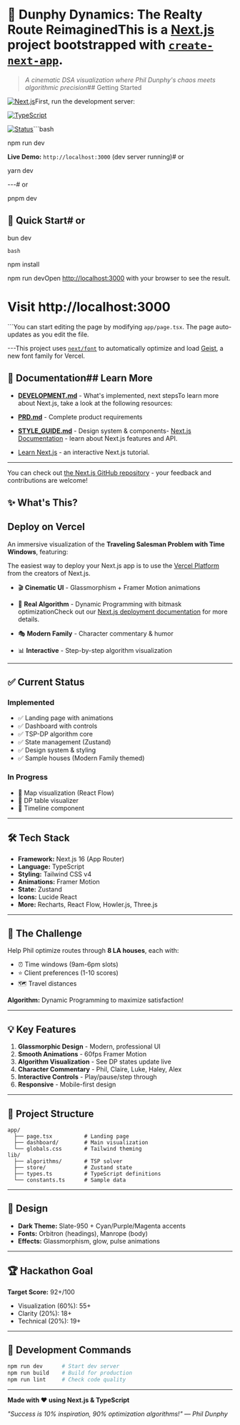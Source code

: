 # 🏡 Dunphy Dynamics: The Realty Route ReimaginedThis is a [Next.js](https://nextjs.org) project bootstrapped with [`create-next-app`](https://nextjs.org/docs/app/api-reference/cli/create-next-app).



> *A cinematic DSA visualization where Phil Dunphy's chaos meets algorithmic precision*## Getting Started



[![Next.js](https://img.shields.io/badge/Next.js-16.0-black?logo=next.js)](https://nextjs.org/)First, run the development server:

[![TypeScript](https://img.shields.io/badge/TypeScript-5.0-blue?logo=typescript)](https://www.typescriptlang.org/)

[![Status](https://img.shields.io/badge/Status-In%20Development-yellow)]()```bash

npm run dev

**Live Demo:** `http://localhost:3000` (dev server running)# or

yarn dev

---# or

pnpm dev

## 🚀 Quick Start# or

bun dev

```bash```

npm install

npm run devOpen [http://localhost:3000](http://localhost:3000) with your browser to see the result.

# Visit http://localhost:3000

```You can start editing the page by modifying `app/page.tsx`. The page auto-updates as you edit the file.



---This project uses [`next/font`](https://nextjs.org/docs/app/building-your-application/optimizing/fonts) to automatically optimize and load [Geist](https://vercel.com/font), a new font family for Vercel.



## 📖 Documentation## Learn More



- **[DEVELOPMENT.md](./DEVELOPMENT.md)** - What's implemented, next stepsTo learn more about Next.js, take a look at the following resources:

- **[PRD.md](../PRD.md)** - Complete product requirements  

- **[STYLE_GUIDE.md](../STYLE_GUIDE.md)** - Design system & components- [Next.js Documentation](https://nextjs.org/docs) - learn about Next.js features and API.

- [Learn Next.js](https://nextjs.org/learn) - an interactive Next.js tutorial.

---

You can check out [the Next.js GitHub repository](https://github.com/vercel/next.js) - your feedback and contributions are welcome!

## ✨ What's This?

## Deploy on Vercel

An immersive visualization of the **Traveling Salesman Problem with Time Windows**, featuring:

The easiest way to deploy your Next.js app is to use the [Vercel Platform](https://vercel.com/new?utm_medium=default-template&filter=next.js&utm_source=create-next-app&utm_campaign=create-next-app-readme) from the creators of Next.js.

- 🎬 **Cinematic UI** - Glassmorphism + Framer Motion animations

- 🧠 **Real Algorithm** - Dynamic Programming with bitmask optimizationCheck out our [Next.js deployment documentation](https://nextjs.org/docs/app/building-your-application/deploying) for more details.

- 🎭 **Modern Family** - Character commentary & humor
- 📊 **Interactive** - Step-by-step algorithm visualization

---

## ✅ Current Status

### Implemented
- ✅ Landing page with animations
- ✅ Dashboard with controls
- ✅ TSP-DP algorithm core
- ✅ State management (Zustand)
- ✅ Design system & styling
- ✅ Sample houses (Modern Family themed)

### In Progress  
- 🚧 Map visualization (React Flow)
- 🚧 DP table visualizer
- 🚧 Timeline component

---

## 🛠️ Tech Stack

- **Framework:** Next.js 16 (App Router)
- **Language:** TypeScript
- **Styling:** Tailwind CSS v4
- **Animations:** Framer Motion
- **State:** Zustand
- **Icons:** Lucide React
- **More:** Recharts, React Flow, Howler.js, Three.js

---

## 🎯 The Challenge

Help Phil optimize routes through **8 LA houses**, each with:
- ⏰ Time windows (9am-6pm slots)
- ⭐ Client preferences (1-10 scores)
- 🗺️ Travel distances

**Algorithm:** Dynamic Programming to maximize satisfaction!

---

## 💡 Key Features

1. **Glassmorphic Design** - Modern, professional UI
2. **Smooth Animations** - 60fps Framer Motion
3. **Algorithm Visualization** - See DP states update live
4. **Character Commentary** - Phil, Claire, Luke, Haley, Alex
5. **Interactive Controls** - Play/pause/step through
6. **Responsive** - Mobile-first design

---

## 📁 Project Structure

```
app/
  ├── page.tsx          # Landing page
  ├── dashboard/        # Main visualization
  └── globals.css       # Tailwind theming
lib/
  ├── algorithms/       # TSP solver
  ├── store/            # Zustand state
  ├── types.ts          # TypeScript definitions
  └── constants.ts      # Sample data
```

---

## 🎨 Design

- **Dark Theme:** Slate-950 + Cyan/Purple/Magenta accents
- **Fonts:** Orbitron (headings), Manrope (body)
- **Effects:** Glassmorphism, glow, pulse animations

---

## 🏆 Hackathon Goal

**Target Score:** 92+/100
- Visualization (60%): 55+
- Clarity (20%): 18+
- Technical (20%): 19+

---

## 📝 Development Commands

```bash
npm run dev      # Start dev server
npm run build    # Build for production
npm run lint     # Check code quality
```

---

**Made with ❤️ using Next.js & TypeScript**

*"Success is 10% inspiration, 90% optimization algorithms!" — Phil Dunphy*
